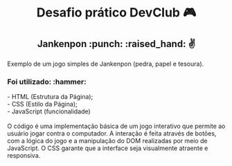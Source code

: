 <div align="center">
  <h1>Desafio prático DevClub 🎮</h1>
  <h2> Jankenpon :punch: :raised_hand: &#x270C;  </h2>
</div>
<p>Exemplo de um jogo simples de Jankenpon (pedra, papel e tesoura).</p>
<h3>Foi utilizado: :hammer: </h3>
- HTML (Estrutura da Página);<br>
- CSS (Estilo da Página);<br>
- JavaScript (funcionalidade)<br>
  <br>
  O código é uma implementação básica de um jogo interativo que permite ao usuário jogar contra o computador.
  A interação é feita através de botões, com a lógica do jogo e a manipulação do DOM realizadas por meio de JavaScript.
  O CSS garante que a interface seja visualmente atraente e responsiva.
  
